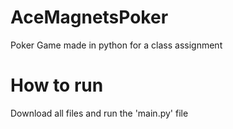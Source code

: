 # AceMagnetsPoker
Poker Game made in python for a class assignment

# How to run
Download all files and run the 'main.py' file
